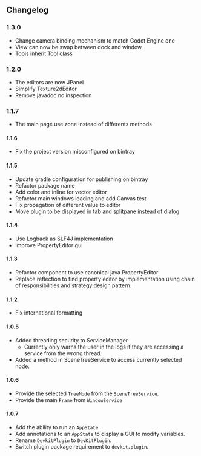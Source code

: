 Changelog
---
### 1.3.0
- Change camera binding mechanism to match Godot Engine one
- View can now be swap between dock and window
- Tools inherit Tool class

### 1.2.0
- The editors are now JPanel
- Simplify Texture2dEditor
- Remove javadoc no inspection

### 1.1.7
- The main page use zone instead of differents methods

#### 1.1.6
- Fix the project version misconfigured on bintray

#### 1.1.5

- Update gradle configuration for publishing on bintray
- Refactor package name
- Add color and inline for vector editor
- Refactor main windows loading and add Canvas test
- Fix propagation of different value to editor
- Move plugin to be displayed in tab and splitpane instead of dialog

#### 1.1.4

- Use Logback as SLF4J implementation
- Improve PropertyEditor gui

#### 1.1.3

- Refactor component to use canonical java PropertyEditor
- Replace reflection to find property editor by implementation using chain of responsibilities and
  strategy design pattern.

#### 1.1.2

- Fix international formatting

#### 1.0.5

- Added threading security to ServiceManager
  - Currently only warns the user in the logs if they are accessing a service from the wrong thread.
- Added a method in SceneTreeService to access currently selected node.

#### 1.0.6

- Provide the selected `TreeNode` from the `SceneTreeService`.
- Provide the main `Frame` from `WindowService`

#### 1.0.7
- Add the ability to run an `AppState`.
- Add annotations to an `AppState` to display a GUI to modify variables.
- Rename `DevkitPlugin` to `DevKitPlugin`.
- Switch plugin package requirement to `devkit.plugin`.
